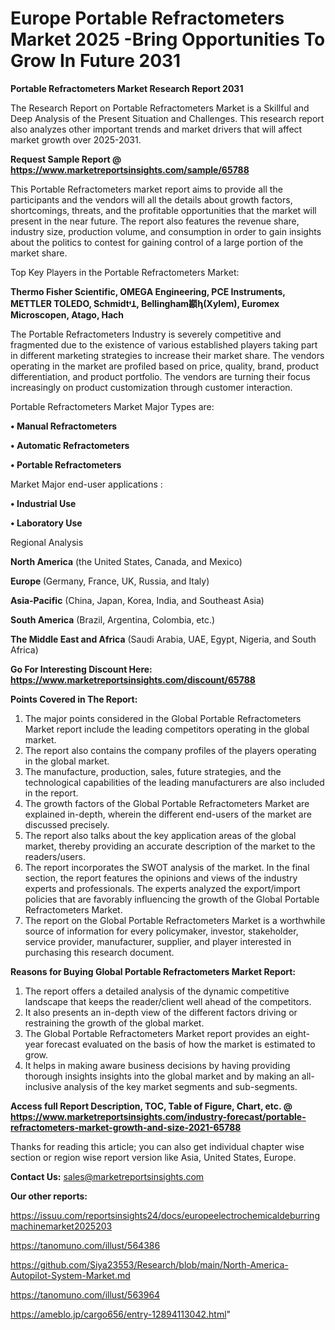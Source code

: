 # Europe Portable Refractometers Market 2025 -Bring Opportunities To Grow In Future 2031

<strong>Portable Refractometers Market Research Report 2031</strong>

The Research Report on Portable Refractometers Market is a Skillful and Deep Analysis of the Present Situation and Challenges. This research report also analyzes other important trends and market drivers that will affect market growth over 2025-2031.

<strong>Request Sample Report @ <a href=https://www.marketreportsinsights.com/sample/65788>https://www.marketreportsinsights.com/sample/65788</a></strong>

This Portable Refractometers market report aims to provide all the participants and the vendors will all the details about growth factors, shortcomings, threats, and the profitable opportunities that the market will present in the near future. The report also features the revenue share, industry size, production volume, and consumption in order to gain insights about the politics to contest for gaining control of a large portion of the market share.

Top Key Players in the Portable Refractometers Market:

<strong>Thermo Fisher Scientific, OMEGA Engineering, PCE Instruments, METTLER TOLEDO, SchmidtᶧꞱ, Bellingham䫖ꞕ(Xylem), Euromex Microscopen, Atago, Hach</strong>

The Portable Refractometers Industry is severely competitive and fragmented due to the existence of various established players taking part in different marketing strategies to increase their market share. The vendors operating in the market are profiled based on price, quality, brand, product differentiation, and product portfolio. The vendors are turning their focus increasingly on product customization through customer interaction.

Portable Refractometers Market Major Types are:

<strong>• Manual Refractometers

• Automatic Refractometers

• Portable Refractometers</strong>

Market Major end-user applications :

<strong>• Industrial Use

• Laboratory Use</strong>

Regional Analysis

</u><strong><b>North America</b></strong> (the United States, Canada, and Mexico)

<strong><b>Europe </b></strong>(Germany, France, UK, Russia, and Italy)

<strong><b>Asia-Pacific</b></strong> (China, Japan, Korea, India, and Southeast Asia)

<strong><b>South America</b></strong> (Brazil, Argentina, Colombia, etc.)

<strong><b>The Middle East and Africa</b></strong> (Saudi Arabia, UAE, Egypt, Nigeria, and South Africa)

<strong>Go For Interesting Discount Here: <a href=https://www.marketreportsinsights.com/discount/65788>https://www.marketreportsinsights.com/discount/65788</a></strong>

<strong>Points Covered in The Report:</strong>
<ol>
  <li>The major points considered in the Global Portable Refractometers Market report include the leading competitors operating in the global market.</li>
  <li>The report also contains the company profiles of the players operating in the global market.</li>
  <li>The manufacture, production, sales, future strategies, and the technological capabilities of the leading manufacturers are also included in the report.</li>
  <li>The growth factors of the Global Portable Refractometers Market are explained in-depth, wherein the different end-users of the market are discussed precisely.</li>
  <li>The report also talks about the key application areas of the global market, thereby providing an accurate description of the market to the readers/users.</li>
  <li>The report incorporates the SWOT analysis of the market. In the final section, the report features the opinions and views of the industry experts and professionals. The experts analyzed the export/import policies that are favorably influencing the growth of the Global Portable Refractometers Market.</li>
  <li>The report on the Global Portable Refractometers Market is a worthwhile source of information for every policymaker, investor, stakeholder, service provider, manufacturer, supplier, and player interested in purchasing this research document.</li>
</ol>
<strong>Reasons for Buying Global Portable Refractometers Market Report:</strong>

<ol>
  <li>The report offers a detailed analysis of the dynamic competitive landscape that keeps the reader/client well ahead of the competitors.</li>
  <li>It also presents an in-depth view of the different factors driving or restraining the growth of the global market.</li>
  <li>The Global Portable Refractometers Market report provides an eight-year forecast evaluated on the basis of how the market is estimated to grow.</li>
  <li>It helps in making aware business decisions by having providing thorough insights insights into the global market and by making an all-inclusive analysis of the key market segments and sub-segments.</li>
</ol>
<strong>Access full Report Description, TOC, Table of Figure, Chart, etc. @ <a href=https://www.marketreportsinsights.com/industry-forecast/portable-refractometers-market-growth-and-size-2021-65788>https://www.marketreportsinsights.com/industry-forecast/portable-refractometers-market-growth-and-size-2021-65788</a></strong>


Thanks for reading this article; you can also get individual chapter wise section or region wise report version like Asia, United States, Europe.

<strong>Contact Us:</strong>
sales@marketreportsinsights.com

<strong>Our other reports:</strong>

<a href=https://issuu.com/reportsinsights24/docs/europeelectrochemicaldeburringmachinemarket2025203>https://issuu.com/reportsinsights24/docs/europeelectrochemicaldeburringmachinemarket2025203</a>

<a href=https://tanomuno.com/illust/564386>https://tanomuno.com/illust/564386</a>

<a href=https://github.com/Siya23553/Research/blob/main/North-America-Autopilot-System-Market.md>https://github.com/Siya23553/Research/blob/main/North-America-Autopilot-System-Market.md</a>

<a href=https://tanomuno.com/illust/563964>https://tanomuno.com/illust/563964</a>

<a href=https://ameblo.jp/cargo656/entry-12894113042.html>https://ameblo.jp/cargo656/entry-12894113042.html</a>"
